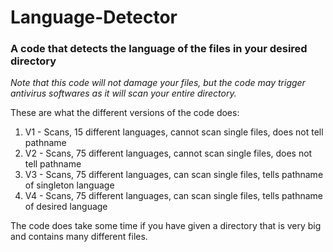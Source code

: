 # Language-Detector

### A code that detects the language of the files in your desired directory

*Note that this code will not damage your files, but the code may trigger antivirus softwares as it will scan your entire directory.*

These are what the different versions of the code does:
1. V1 - Scans, 15 different languages, cannot scan single files, does not tell pathname
2. V2 - Scans, 75 different languages, cannot scan single files, does not tell pathname
3. V3 - Scans, 75 different languages, can scan single files, tells pathname of singleton language
4. V4 - Scans, 75 different languages, can scan single files, tells pathname of desired language

The code does take some time if you have given a directory that is very big and contains many different files. 
